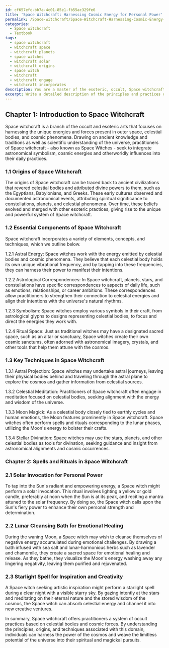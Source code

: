 ```yaml
---
id: cf657efc-bb7a-4c01-85e1-fb55ac329fe6
title: 'Space Witchcraft: Harnessing Cosmic Energy for Personal Power'
permalink: /Space-witchcraft/Space-Witchcraft-Harnessing-Cosmic-Energy-for-Personal-Power/
categories:
  - Space witchcraft
  - Textbook
tags:
  - space witchcraft
  - witchcraft space
  - witchcraft planets
  - space witches
  - witchcraft solar
  - witchcraft origins
  - space witch
  - witchcraft
  - witchcraft engage
  - witchcraft incorporates
description: You are a master of the esoteric, occult, Space witchcraft and education, you have written many textbooks on the subject in ways that provide students with rich and deep understanding of the subject. You are being asked to write textbook-like sections on a topic and you do it with full context, explainability, and reliability in accuracy to the true facts of the topic at hand, in a textbook style that a student would easily be able to learn from, in a rich, engaging, and contextual way. Always include relevant context (such as formulas and history), related concepts, and in a way that someone can gain deep insights from.
excerpt: Write a detailed description of the principles and practices of Space witchcraft for a grimoire, discussing its origins, essential components, and key techniques that initiates can study to gain in-depth knowledge and understanding of this occult domain. Include some examples of spells or rituals commonly used in Space witchcraft and explain their significance and applications in the broader context of esoteric practices.
---
```

## Chapter 1: Introduction to Space Witchcraft

Space witchcraft is a branch of the occult and esoteric arts that focuses on harnessing the unique energies and forces present in outer space, celestial bodies, and cosmic phenomena. Drawing on ancient knowledge and traditions as well as scientific understanding of the universe, practitioners of Space witchcraft - also known as Space Witches - seek to integrate astronomical symbolism, cosmic energies and otherworldly influences into their daily practices.

### 1.1 Origins of Space Witchcraft

The origins of Space witchcraft can be traced back to ancient civilizations that revered celestial bodies and attributed divine powers to them, such as the Egyptians, Babylonians, and Greeks. These early cultures observed and documented astronomical events, attributing spiritual significance to constellations, planets, and celestial phenomena. Over time, these beliefs evolved and merged with other esoteric practices, giving rise to the unique and powerful system of Space witchcraft.

### 1.2 Essential Components of Space Witchcraft

Space witchcraft incorporates a variety of elements, concepts, and techniques, which we outline below.

1.2.1 Astral Energy: Space witches work with the energy emitted by celestial bodies and cosmic phenomena. They believe that each celestial body holds its own unique vibrational frequency, and by tapping into these frequencies, they can harness their power to manifest their intentions.

1.2.2 Astrological Correspondences: In Space witchcraft, planets, stars, and constellations have specific correspondences to aspects of daily life, such as emotions, relationships, or career ambitions. These correspondences allow practitioners to strengthen their connection to celestial energies and align their intentions with the universe's natural rhythms.

1.2.3 Symbolism: Space witches employ various symbols in their craft, from astrological glyphs to designs representing celestial bodies, to focus and direct the energies they work with.

1.2.4 Ritual Space: Just as traditional witches may have a designated sacred space, such as an altar or sanctuary, Space witches create their own cosmic sanctums, often adorned with astronomical imagery, crystals, and other tools that help them attune with the cosmos.

### 1.3 Key Techniques in Space Witchcraft

1.3.1 Astral Projection: Space witches may undertake astral journeys, leaving their physical bodies behind and traveling through the astral plane to explore the cosmos and gather information from celestial sources.

1.3.2 Celestial Meditation: Practitioners of Space witchcraft often engage in meditation focused on celestial bodies, seeking alignment with the energy and wisdom of the universe.

1.3.3 Moon Magick: As a celestial body closely tied to earthly cycles and human emotions, the Moon features prominently in Space witchcraft. Space witches often perform spells and rituals corresponding to the lunar phases, utilizing the Moon's energy to bolster their crafts.

1.3.4 Stellar Divination: Space witches may use the stars, planets, and other celestial bodies as tools for divination, seeking guidance and insight from astronomical alignments and cosmic occurrences.

### Chapter 2: Spells and Rituals in Space Witchcraft

### 2.1 Solar Invocation for Personal Power

To tap into the Sun's radiant and empowering energy, a Space witch might perform a solar invocation. This ritual involves lighting a yellow or gold candle, preferably at noon when the Sun is at its peak, and reciting a mantra attuned to the solar frequency. By doing so, the Space witch calls upon the Sun's fiery power to enhance their own personal strength and determination.

### 2.2 Lunar Cleansing Bath for Emotional Healing

During the waning Moon, a Space witch may wish to cleanse themselves of negative energy accumulated during emotional challenges. By drawing a bath infused with sea salt and lunar-harmonious herbs such as lavender and chamomile, they create a sacred space for emotional healing and release. As they bathe, they visualize the Moon's energy washing away any lingering negativity, leaving them purified and rejuvenated.

### 2.3 Starlight Spell for Inspiration and Creativity

A Space witch seeking artistic inspiration might perform a starlight spell during a clear night with a visible starry sky. By gazing intently at the stars and meditating on their eternal nature and the stored wisdom of the cosmos, the Space witch can absorb celestial energy and channel it into new creative ventures.

In summary, Space witchcraft offers practitioners a system of occult practices based on celestial bodies and cosmic forces. By understanding the principles, origins, and techniques associated with this domain, individuals can harness the power of the cosmos and weave the limitless potential of the universe into their spiritual and magickal pursuits.
